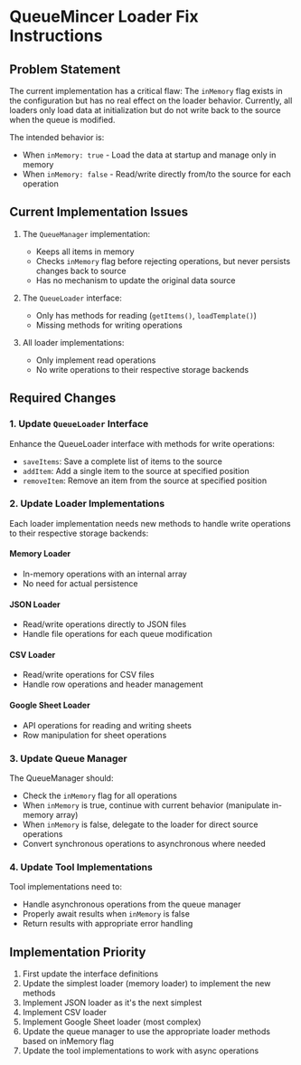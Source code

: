 # QueueMincer Loader Fix Instructions

## Problem Statement

The current implementation has a critical flaw: The `inMemory` flag exists in the configuration but has no real effect on the loader behavior. Currently, all loaders only load data at initialization but do not write back to the source when the queue is modified.

The intended behavior is:
- When `inMemory: true` - Load the data at startup and manage only in memory
- When `inMemory: false` - Read/write directly from/to the source for each operation

## Current Implementation Issues

1. The `QueueManager` implementation:
   - Keeps all items in memory
   - Checks `inMemory` flag before rejecting operations, but never persists changes back to source
   - Has no mechanism to update the original data source

2. The `QueueLoader` interface:
   - Only has methods for reading (`getItems()`, `loadTemplate()`)
   - Missing methods for writing operations

3. All loader implementations:
   - Only implement read operations
   - No write operations to their respective storage backends

## Required Changes

### 1. Update `QueueLoader` Interface

Enhance the QueueLoader interface with methods for write operations:

- `saveItems`: Save a complete list of items to the source
- `addItem`: Add a single item to the source at specified position
- `removeItem`: Remove an item from the source at specified position

### 2. Update Loader Implementations

Each loader implementation needs new methods to handle write operations to their respective storage backends:

#### Memory Loader
- In-memory operations with an internal array
- No need for actual persistence

#### JSON Loader
- Read/write operations directly to JSON files
- Handle file operations for each queue modification

#### CSV Loader
- Read/write operations for CSV files
- Handle row operations and header management

#### Google Sheet Loader
- API operations for reading and writing sheets
- Row manipulation for sheet operations

### 3. Update Queue Manager

The QueueManager should:
- Check the `inMemory` flag for all operations
- When `inMemory` is true, continue with current behavior (manipulate in-memory array)
- When `inMemory` is false, delegate to the loader for direct source operations
- Convert synchronous operations to asynchronous where needed

### 4. Update Tool Implementations

Tool implementations need to:
- Handle asynchronous operations from the queue manager
- Properly await results when `inMemory` is false
- Return results with appropriate error handling

## Implementation Priority

1. First update the interface definitions
2. Update the simplest loader (memory loader) to implement the new methods
3. Implement JSON loader as it's the next simplest
4. Implement CSV loader
5. Implement Google Sheet loader (most complex)
6. Update the queue manager to use the appropriate loader methods based on inMemory flag
7. Update the tool implementations to work with async operations
